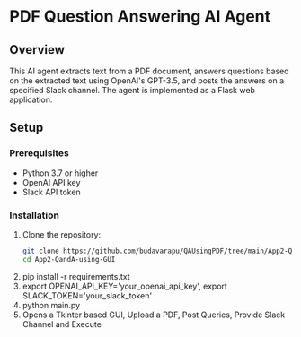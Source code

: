 # PDF Question Answering AI Agent

## Overview
This AI agent extracts text from a PDF document, answers questions based on the extracted text using OpenAI's GPT-3.5, and posts the answers on a specified Slack channel. The agent is implemented as a Flask web application.

## Setup

### Prerequisites
- Python 3.7 or higher
- OpenAI API key
- Slack API token

### Installation
1. Clone the repository:
   ```bash
   git clone https://github.com/budavarapu/QAUsingPDF/tree/main/App2-QandA-using-GUI.git
   cd App2-QandA-using-GUI
2. pip install -r requirements.txt
3. export OPENAI_API_KEY='your_openai_api_key', export SLACK_TOKEN='your_slack_token'
4. python main.py
5. Opens a Tkinter based GUI, Upload a PDF, Post Queries, Provide Slack Channel and Execute
